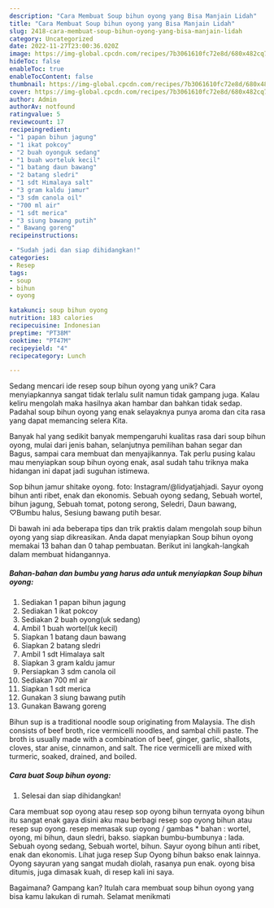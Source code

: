 ```yaml
---
description: "Cara Membuat Soup bihun oyong yang Bisa Manjain Lidah"
title: "Cara Membuat Soup bihun oyong yang Bisa Manjain Lidah"
slug: 2418-cara-membuat-soup-bihun-oyong-yang-bisa-manjain-lidah
category: Uncategorized
date: 2022-11-27T23:00:36.020Z
image: https://img-global.cpcdn.com/recipes/7b3061610fc72e8d/680x482cq70/soup-bihun-oyong-foto-resep-utama.jpg
hideToc: false
enableToc: true
enableTocContent: false
thumbnail: https://img-global.cpcdn.com/recipes/7b3061610fc72e8d/680x482cq70/soup-bihun-oyong-foto-resep-utama.jpg
cover: https://img-global.cpcdn.com/recipes/7b3061610fc72e8d/680x482cq70/soup-bihun-oyong-foto-resep-utama.jpg
author: Admin
authorAv: notfound
ratingvalue: 5
reviewcount: 17
recipeingredient:
- "1 papan bihun jagung"
- "1 ikat pokcoy"
- "2 buah oyonguk sedang"
- "1 buah worteluk kecil"
- "1 batang daun bawang"
- "2 batang sledri"
- "1 sdt Himalaya salt"
- "3 gram kaldu jamur"
- "3 sdm canola oil"
- "700 ml air"
- "1 sdt merica"
- "3 siung bawang putih"
- " Bawang goreng"
recipeinstructions:

- "Sudah jadi dan siap dihidangkan!"
categories:
- Resep
tags:
- soup
- bihun
- oyong

katakunci: soup bihun oyong 
nutrition: 183 calories
recipecuisine: Indonesian
preptime: "PT38M"
cooktime: "PT47M"
recipeyield: "4"
recipecategory: Lunch

---
```





Sedang mencari ide resep soup bihun oyong yang unik? Cara menyiapkannya sangat tidak terlalu sulit namun tidak gampang juga. Kalau keliru mengolah maka hasilnya akan hambar dan bahkan tidak sedap. Padahal soup bihun oyong yang enak selayaknya punya aroma dan cita rasa yang dapat memancing selera Kita.





Banyak hal yang sedikit banyak mempengaruhi kualitas rasa dari soup bihun oyong, mulai dari jenis bahan, selanjutnya pemilihan bahan segar dan Bagus, sampai cara membuat dan menyajikannya. Tak perlu pusing kalau mau menyiapkan soup bihun oyong enak,      asal sudah tahu triknya maka hidangan ini dapat jadi suguhan istimewa.














Sop bihun jamur shitake oyong. foto: Instagram/@lidyatjahjadi. Sayur oyong bihun anti ribet, enak dan ekonomis. Sebuah oyong sedang, Sebuah wortel, bihun jagung, Sebuah tomat, potong serong, Seledri, Daun bawang, ♡Bumbu halus, Sesiung bawang putih besar.






Di bawah ini ada beberapa tips dan trik praktis dalam mengolah soup bihun oyong yang siap dikreasikan. Anda dapat menyiapkan Soup bihun oyong memakai 13 bahan dan 0 tahap pembuatan. Berikut ini langkah-langkah dalam membuat hidangannya.

<!--inarticleads1-->

##### Bahan-bahan dan bumbu yang harus ada untuk menyiapkan Soup bihun oyong:

1. Sediakan 1 papan bihun jagung
1. Sediakan 1 ikat pokcoy
1. Sediakan 2 buah oyong(uk sedang)
1. Ambil 1 buah wortel(uk kecil)
1. Siapkan 1 batang daun bawang
1. Siapkan 2 batang sledri
1. Ambil 1 sdt Himalaya salt
1. Siapkan 3 gram kaldu jamur
1. Persiapkan 3 sdm canola oil
1. Sediakan 700 ml air
1. Siapkan 1 sdt merica
1. Gunakan 3 siung bawang putih
1. Gunakan  Bawang goreng


Bihun sup is a traditional noodle soup originating from Malaysia. The dish consists of beef broth, rice vermicelli noodles, and sambal chili paste. The broth is usually made with a combination of beef, ginger, garlic, shallots, cloves, star anise, cinnamon, and salt. The rice vermicelli are mixed with turmeric, soaked, drained, and boiled. 

<!--inarticleads2-->

##### Cara buat Soup bihun oyong:


1. Selesai dan siap dihidangkan!

Cara membuat sop oyong atau resep sop oyong bihun ternyata oyong bihun itu sangat enak gaya disini aku mau berbagi resep sop oyong bihun atau resep sup oyong. resep memasak sup oyong / gambas * bahan : wortel, oyong, mi bihun, daun sledri, bakso. siapkan bumbu-bumbunya : lada. Sebuah oyong sedang, Sebuah wortel, bihun. Sayur oyong bihun anti ribet, enak dan ekonomis. Lihat juga resep Sup Oyong bihun bakso enak lainnya. Oyong sayuran yang sangat mudah diolah, rasanya pun enak. oyong bisa ditumis, juga dimasak kuah, di resep kali ini saya. 

Bagaimana? Gampang kan? Itulah cara membuat soup bihun oyong yang bisa kamu lakukan di rumah. Selamat menikmati

